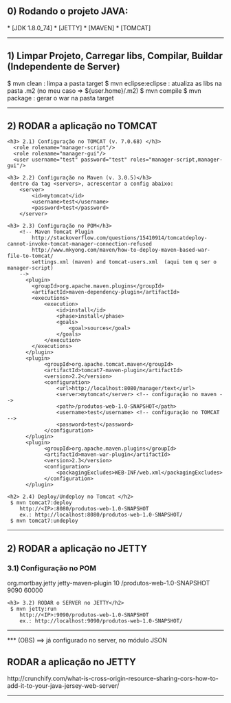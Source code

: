 <h2> 0) Rodando o projeto JAVA:</h2> 
* [JDK 1.8.0_74]
* [JETTY]
* [MAVEN]
* [TOMCAT]

************************************************************************
 <h2> 1) Limpar Projeto, Carregar libs, Compilar, Buildar (Independente de Server) </h2>
 $ mvn clean : limpa a pasta target
 $ mvn eclipse:eclipse : atualiza as libs na pasta .m2 (no meu caso =>  ${user.home}/.m2)
 $ mvn compile
 $ mvn package : gerar o war na pasta target

************************************************************************ 
<h2> 2) RODAR a aplicação no TOMCAT</h2>

	<h3> 2.1) Configuração no TOMCAT (v. 7.0.68) </h3> 
	  <role rolename="manager-script"/>
	  <role rolename="manager-gui"/>
	  <user username="test" password="test" roles="manager-script,manager-gui"/>	
	  
	<h3> 2.2) Configuração no Maven (v. 3.0.5)</h3>   
	 dentro da tag <servers>, acrescentar a config abaixo:
		<server>
			<id>mytomcat</id>
			<username>test</username>
			<password>test</password>
		</server>
		
	<h3> 2.3) Configuração no POM</h3>
		<!-- Maven Tomcat Plugin
			http://stackoverflow.com/questions/15410914/tomcatdeploy-cannot-invoke-tomcat-manager-connection-refused 
			http://www.mkyong.com/maven/how-to-deploy-maven-based-war-file-to-tomcat/
			settings.xml (maven) and tomcat-users.xml  (aqui tem q ser o manager-script)
		-->
		  <plugin>
			<groupId>org.apache.maven.plugins</groupId>
			<artifactId>maven-dependency-plugin</artifactId>
			<executions>
				<execution>
					<id>install</id>
					<phase>install</phase>
					<goals>
						<goal>sources</goal>
					</goals>
				</execution>
			</executions>
		  </plugin>
		  <plugin>
				<groupId>org.apache.tomcat.maven</groupId>
				<artifactId>tomcat7-maven-plugin</artifactId>
				<version>2.2</version>
				<configuration>
					<url>http://localhost:8080/manager/text</url>
					<server>mytomcat</server> <!-- configuração no maven -->
					<path>/produtos-web-1.0-SNAPSHOT</path>
					<username>test</username> <!-- configuração no TOMCAT -->
					<password>test</password>
				</configuration>
		  </plugin>
		  <plugin>
				<groupId>org.apache.maven.plugins</groupId>
				<artifactId>maven-war-plugin</artifactId>
				<version>2.3</version>
				<configuration>
					<packagingExcludes>WEB-INF/web.xml</packagingExcludes>
				</configuration>
		  </plugin>
	  
	<h2> 2.4) Deploy/Undeploy no Tomcat </h2>
	 $ mvn tomcat7:deploy
		http://<IP>:8080/produtos-web-1.0-SNAPSHOT
		ex.: http://localhost:8080/produtos-web-1.0-SNAPSHOT/	
	 $ mvn tomcat7:undeploy	
	 
************************************************************************
<h2> 2) RODAR a aplicação no JETTY</h2>		
	<h3> 3.1) Configuração no POM</h3>
	 <!--  Maven JETTY Plugin
		http://www.mkyong.com/maven/maven-jetty-plugin-examples/ 
		http://mvnrepository.com/artifact/org.eclipse.jetty/jetty-servlets
	 -->
	<plugin>
		<groupId>org.mortbay.jetty</groupId>
		<artifactId>jetty-maven-plugin</artifactId>
		<configuration>
			 <scanIntervalSeconds>10</scanIntervalSeconds>
			 <webApp>
				 <contextPath>/produtos-web-1.0-SNAPSHOT</contextPath>
			</webApp>
			 <connectors>
				<connector implementation="org.eclipse.jetty.server.nio.SelectChannelConnector">
				   <port>9090</port>
				   <maxIdleTime>60000</maxIdleTime>
				</connector>
			  </connectors>
		</configuration>
	</plugin>	
	
	<h3> 3.2) RODAR o SERVER no JETTY</h2>
	 $ mvn jetty:run
		http://<IP>:9090/produtos-web-1.0-SNAPSHOT
		ex.: http://localhost:9090/produtos-web-1.0-SNAPSHOT/
		
************************************************************************		
 *** (OBS) ==> já configurado no server, no módulo JSON
 <h2> RODAR a aplicação no JETTY</h2>	
	http://crunchify.com/what-is-cross-origin-resource-sharing-cors-how-to-add-it-to-your-java-jersey-web-server/
	
************************************************************************	


